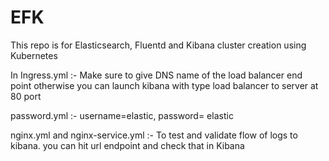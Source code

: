 # EFK
This repo is for Elasticsearch, Fluentd and Kibana cluster creation using Kubernetes

In Ingress.yml :- Make sure to give DNS name of the load balancer end point otherwise you can launch kibana with type load balancer to server at 80 port

password.yml :- username=elastic, password= elastic

nginx.yml and nginx-service.yml :- To test and validate flow of logs to kibana. you can hit url endpoint and check that in Kibana
